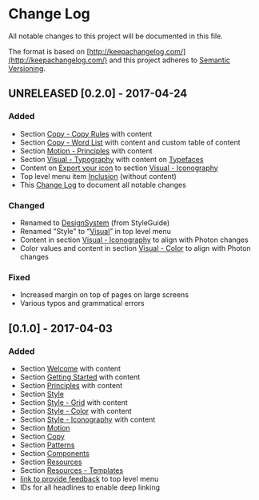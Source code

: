 # Change Log
All notable changes to this project will be documented in this file.

The format is based on [http://keepachangelog.com/](http://keepachangelog.com/)
and this project adheres to [Semantic Versioning](http://semver.org/).

## UNRELEASED [0.2.0] - 2017-04-24
### Added
- Section [Copy - Copy Rules](https://bwinton.github.io/DesignSystem/copy-rules.html) with content
- Section [Copy - Word List](https://bwinton.github.io/DesignSystem/word-list.html) with content and custom table of content
- Section [Motion - Principles](https://bwinton.github.io/DesignSystem/motion-principles.html) with content
- Section [Visual - Typography](https://bwinton.github.io/DesignSystem/typography.html) with content on [Typefaces](https://bwinton.github.io/DesignSystem/typography.html#typefaces)
-  Content on [Export your icon](https://bwinton.github.io/DesignSystem/iconography.html#export-your-icon) to section [Visual - Iconography](https://bwinton.github.io/DesignSystem/iconography.html)
- Top level menu item [Inclusion](https://bwinton.github.io/DesignSystem/) (without content)
- This [Change Log](https://github.com/bwinton/DesignSystem/CHANGELOG.md) to document all notable changes

### Changed
- Renamed to [DesignSystem](https://bwinton.github.io/DesignSystem/) (from StyleGuide)
- Renamed "Style" to “[Visual](https://bwinton.github.io/DesignSystem/)” in top level menu 
- Content in section [Visual - Iconography](https://bwinton.github.io/DesignSystem/iconography.html) to align with Photon changes
- Color values and content in section [Visual - Color](https://bwinton.github.io/DesignSystem/color.html) to align with Photon changes

### Fixed
- Increased margin on top of pages on large screens
- Various typos and grammatical errors

## [0.1.0] - 2017-04-03
### Added
- Section [Welcome](https://bwinton.github.io/DesignSystem/welcome.html) with content
- Section [Getting Started](https://bwinton.github.io/DesignSystem/getting-started.html) with content
- Section [Principles](https://bwinton.github.io/DesignSystem/principles.html) with content
- Section [Style](https://bwinton.github.io/DesignSystem/)
- Section [Style - Grid](https://bwinton.github.io/DesignSystem/grid.html) with content
- Section [Style - Color](https://bwinton.github.io/DesignSystem/color.html) with content
- Section [Style - Iconography](https://bwinton.github.io/DesignSystem/iconography.html) with content
- Section [Motion](https://bwinton.github.io/DesignSystem/)
- Section [Copy](https://bwinton.github.io/DesignSystem/)
- Section [Patterns](https://bwinton.github.io/DesignSystem/)
- Section [Components](https://bwinton.github.io/DesignSystem/)
- Section [Resources](https://bwinton.github.io/DesignSystem/)
- Section [Resources - Templates](https://bwinton.github.io/DesignSystem/templates.html)
- [link to provide feedback](https://bwinton.github.io/DesignSystem/) to top level menu
- IDs for all headlines to enable deep linking

